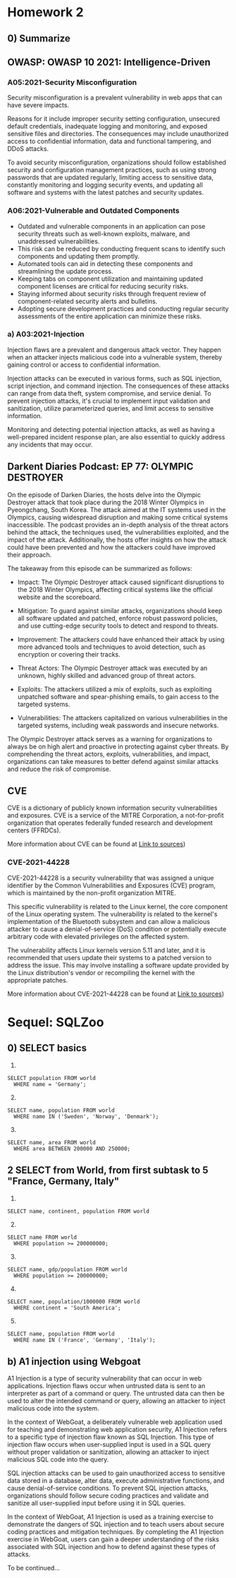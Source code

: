 # Homework 2

## 0) Summarize

## OWASP: OWASP 10 2021: Intelligence-Driven 

### A05:2021-Security Misconfiguration

Security misconfiguration is a prevalent vulnerability in web apps that can have severe impacts. 

Reasons for it include improper security setting configuration, unsecured default credentials, inadequate logging and monitoring, and exposed sensitive files and directories. The consequences may include unauthorized access to confidential information, data and functional tampering, and DDoS attacks. 

To avoid security misconfiguration, organizations should follow established security and configuration management practices, such as using strong passwords that are updated regularly, limiting access to sensitive data, constantly monitoring and logging security events, and updating all software and systems with the latest patches and security updates.

### A06:2021-Vulnerable and Outdated Components

+ Outdated and vulnerable components in an application can pose security threats such as well-known exploits, malware, and unaddressed vulnerabilities.
+ This risk can be reduced by conducting frequent scans to identify such components and updating them promptly.
+ Automated tools can aid in detecting these components and streamlining the update process.
+ Keeping tabs on component utilization and maintaining updated component licenses are critical for reducing security risks.
+ Staying informed about security risks through frequent review of component-related security alerts and bulletins.
+ Adopting secure development practices and conducting regular security assessments of the entire application can minimize these risks.



### a) A03:2021-Injection


Injection flaws are a prevalent and dangerous attack vector. They happen when an attacker injects malicious code into a vulnerable system, thereby gaining control or access to confidential information. 

Injection attacks can be executed in various forms, such as SQL injection, script injection, and command injection. The consequences of these attacks can range from data theft, system compromise, and service denial. To prevent injection attacks, it's crucial to implement input validation and sanitization, utilize parameterized queries, and limit access to sensitive information. 

Monitoring and detecting potential injection attacks, as well as having a well-prepared incident response plan, are also essential to quickly address any incidents that may occur.

## Darkent Diaries Podcast: EP 77: OLYMPIC DESTROYER

On the episode of Darken Diaries, the hosts delve into the Olympic Destroyer attack that took place during the 2018 Winter Olympics in Pyeongchang, South Korea. The attack aimed at the IT systems used in the Olympics, causing widespread disruption and making some critical systems inaccessible. The podcast provides an in-depth analysis of the threat actors behind the attack, the techniques used, the vulnerabilities exploited, and the impact of the attack. Additionally, the hosts offer insights on how the attack could have been prevented and how the attackers could have improved their approach.

The takeaway from this episode can be summarized as follows:

+ Impact: The Olympic Destroyer attack caused significant disruptions to the 2018 Winter Olympics, affecting critical systems like the official website and the scoreboard.

+ Mitigation: To guard against similar attacks, organizations should keep all software updated and patched, enforce robust password policies, and use cutting-edge security tools to detect and respond to threats.

+ Improvement: The attackers could have enhanced their attack by using more advanced tools and techniques to avoid detection, such as encryption or covering their tracks.

+ Threat Actors: The Olympic Destroyer attack was executed by an unknown, highly skilled and advanced group of threat actors.

+ Exploits: The attackers utilized a mix of exploits, such as exploiting unpatched software and spear-phishing emails, to gain access to the targeted systems.

+ Vulnerabilities: The attackers capitalized on various vulnerabilities in the targeted systems, including weak passwords and insecure networks.

The Olympic Destroyer attack serves as a warning for organizations to always be on high alert and proactive in protecting against cyber threats. By comprehending the threat actors, exploits, vulnerabilities, and impact, organizations can take measures to better defend against similar attacks and reduce the risk of compromise.


## CVE 

CVE is a dictionary of publicly known information security vulnerabilities and exposures. CVE is a service of the MITRE Corporation, a not-for-profit organization that operates federally funded research and development centers (FFRDCs).

More information about CVE can be found at
[Link to sources](https://www.redhat.com/en/topics/security/what-is-cve "CVE")) 

### CVE-2021-44228

CVE-2021-44228 is a security vulnerability that was assigned a unique identifier by the Common Vulnerabilities and Exposures (CVE) program, which is maintained by the non-profit organization MITRE.

This specific vulnerability is related to the Linux kernel, the core component of the Linux operating system. The vulnerability is related to the kernel's implementation of the Bluetooth subsystem and can allow a malicious attacker to cause a denial-of-service (DoS) condition or potentially execute arbitrary code with elevated privileges on the affected system.

The vulnerability affects Linux kernels version 5.11 and later, and it is recommended that users update their systems to a patched version to address the issue. This may involve installing a software update provided by the Linux distribution's vendor or recompiling the kernel with the appropriate patches.

More information about CVE-2021-44228 can be found at
[Link to sources](https://nvd.nist.gov/vuln/detail/CVE-2021-44228 "CVE-2021-44228")) 

# Sequel: SQLZoo
## 0) SELECT basics
1.
```
SELECT population FROM world
  WHERE name = 'Germany';
```
2.
```
SELECT name, population FROM world
  WHERE name IN ('Sweden', 'Norway', 'Denmark');
```
3.
```
SELECT name, area FROM world
  WHERE area BETWEEN 200000 AND 250000;
```

## 2 SELECT from World, from first subtask to 5 "France, Germany, Italy"
1.
```
SELECT name, continent, population FROM world
```
2.
```
SELECT name FROM world
  WHERE population >= 200000000;
```
3.
```
SELECT name, gdp/population FROM world
  WHERE population >= 200000000;
```
4.
```
SELECT name, population/1000000 FROM world
  WHERE continent = 'South America';
```
5.
```
SELECT name, population FROM world
  WHERE name IN ('France', 'Germany', 'Italy');
```
## b) A1 injection using Webgoat
A1 Injection is a type of security vulnerability that can occur in web applications. Injection flaws occur when untrusted data is sent to an interpreter as part of a command or query. The untrusted data can then be used to alter the intended command or query, allowing an attacker to inject malicious code into the system.

In the context of WebGoat, a deliberately vulnerable web application used for teaching and demonstrating web application security, A1 Injection refers to a specific type of injection flaw known as SQL Injection. This type of injection flaw occurs when user-supplied input is used in a SQL query without proper validation or sanitization, allowing an attacker to inject malicious SQL code into the query.

SQL injection attacks can be used to gain unauthorized access to sensitive data stored in a database, alter data, execute administrative functions, and cause denial-of-service conditions. To prevent SQL injection attacks, organizations should follow secure coding practices and validate and sanitize all user-supplied input before using it in SQL queries.

In the context of WebGoat, A1 Injection is used as a training exercise to demonstrate the dangers of SQL injection and to teach users about secure coding practices and mitigation techniques. By completing the A1 Injection exercise in WebGoat, users can gain a deeper understanding of the risks associated with SQL injection and how to defend against these types of attacks.

To be continued...







